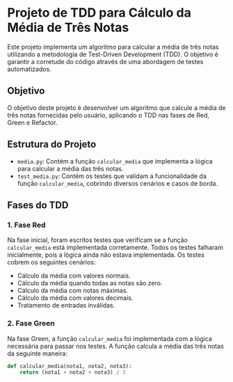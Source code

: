 # Projeto de TDD para Cálculo da Média de Três Notas

Este projeto implementa um algoritmo para calcular a média de três notas utilizando a metodologia de Test-Driven Development (TDD). O objetivo é garantir a corretude do código através de uma abordagem de testes automatizados.

## Objetivo

O objetivo deste projeto é desenvolver um algoritmo que calcule a média de três notas fornecidas pelo usuário, aplicando o TDD nas fases de Red, Green e Refactor.

## Estrutura do Projeto

- `media.py`: Contém a função `calcular_media` que implementa a lógica para calcular a média das três notas.
- `test_media.py`: Contém os testes que validam a funcionalidade da função `calcular_media`, cobrindo diversos cenários e casos de borda.

## Fases do TDD

### 1. Fase Red

Na fase inicial, foram escritos testes que verificam se a função `calcular_media` está implementada corretamente. Todos os testes falharam inicialmente, pois a lógica ainda não estava implementada. Os testes cobrem os seguintes cenários:

- Cálculo da média com valores normais.
- Cálculo da média quando todas as notas são zero.
- Cálculo da média com notas máximas.
- Cálculo da média com valores decimais.
- Tratamento de entradas inválidas.

### 2. Fase Green

Na fase Green, a função `calcular_media` foi implementada com a lógica necessária para passar nos testes. A função calcula a média das três notas da seguinte maneira:

```python
def calcular_media(nota1, nota2, nota3):
    return (nota1 + nota2 + nota3) / 3
